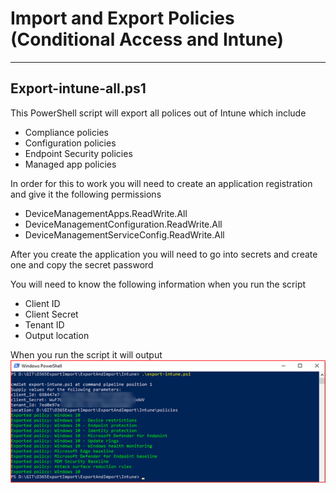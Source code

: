 # Import and Export Policies (Conditional Access and Intune)

---
## Export-intune-all.ps1
This PowerShell script will export all polices out of Intune which include
- Compliance policies
- Configuration policies
- Endpoint Security policies
- Managed app policies

In order for this to work you will need to create an application registration and give it the following permissions
- DeviceManagementApps.ReadWrite.All
- DeviceManagementConfiguration.ReadWrite.All
- DeviceManagementServiceConfig.ReadWrite.All

After you create the application you will need to go into secrets and create one and copy the secret password

You will need to know the following information when you run the script
- Client ID
- Client Secret
- Tenant ID
- Output location

When you run the script it will output 
![alt text](Assets/Image1.png)